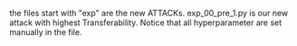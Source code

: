 the files start with "exp" are the new ATTACKs.
exp_00_pre_1.py is our new attack with highest Transferability.
Notice that all hyperparameter are set manually in the file.
